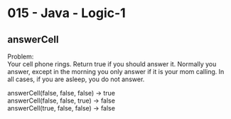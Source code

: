 015 - Java - Logic-1
====================

answerCell
------------

Problem:  
Your cell phone rings. Return true if you should answer it. Normally you answer, except in the morning you only answer if it is your mom calling. In all cases, if you are asleep, you do not answer. 
>
answerCell(false, false, false) → true  
answerCell(false, false, true) → false  
answerCell(true, false, false) → false  
